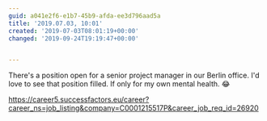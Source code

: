 ```yaml
---
guid: a041e2f6-e1b7-45b9-afda-ee3d796aad5a
title: '2019.07.03, 10:01'
created: '2019-07-03T08:01:19+00:00'
changed: '2019-09-24T19:19:47+00:00'


---
```


There's a position open for a senior project manager in our Berlin office. I'd love to see that position filled. If only for my own mental health. 😂

https://career5.successfactors.eu/career?career_ns=job_listing&company=C0001215517P&career_job_req_id=26920
